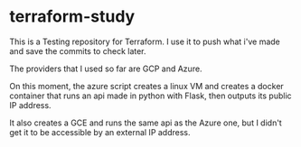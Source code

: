 # terraform-study

This is a Testing repository for Terraform. I use it to push what i've made and save the commits to check later.

The providers that I used so far are GCP and Azure.

On this moment, the azure script creates a linux VM and creates a docker container that runs an api made in python with Flask, then outputs its public IP address.

It also creates a GCE and runs the same api as the Azure one, but I didn't get it to be accessible by an external IP address. 

